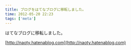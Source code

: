```yaml
---
title: ブログをはてなブログに移転しました。
time: 2012-05-20 22:23
tags: ['meta']
---
```


はてなブログに移転しました。

[http://naoty.hatenablog.com](http://naoty.hatenablog.com)
